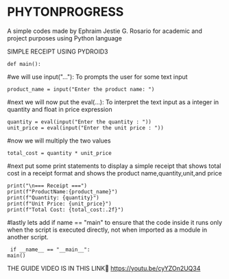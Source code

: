 # PHYTONPROGRESS
A simple codes made by Ephraim Jestie G. Rosario for academic and project purposes using Python language

SIMPLE RECEIPT USING PYDROID3

    def main():
   #we will use input("..."): To prompts the user for some text input 

    product_name = input("Enter the product name: ")
   
   #next we will now put the eval(...): To interpret the text input as a integer in quantity and float in price expression
   
    quantity = eval(input("Enter the quantity : "))
    unit_price = eval(input("Enter the unit price : "))
    
 #now we will multiply the two values
    
    total_cost = quantity * unit_price

  #next put some print statements to display a simple receipt that shows total cost in a receipt format and shows the product name,quantity,unit,and price
    
   
    print("\n=== Receipt ===")
    print(f"ProductName:{product_name}")
    print(f"Quantity: {quantity}")
    print(f"Unit Price: {unit_price}")
    print(f"Total Cost: {total_cost:.2f}")

  #lastly lets add if name == "main" to ensure that the code inside it runs only when the script is executed directly, not when imported as a module in another script.

     if __name__ == "__main__":
    main()

THE GUIDE VIDEO IS IN THIS LINK🔗 
https://youtu.be/cyYZOn2UQ34
